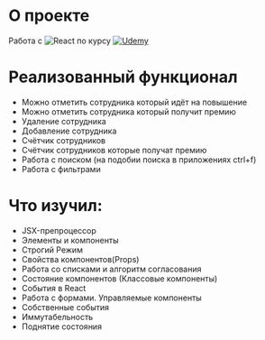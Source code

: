 # О проекте
Работа с 
![React](https://img.shields.io/badge/React-black?style=flat-square&logo=React)
по курсу 
[![Udemy](https://img.shields.io/badge/Udemy-black?style=flat-square&logo=Udemy)](https://www.udemy.com/course/javascript_full/)

# Реализованный функционал
- Можно отметить сотрудника который идёт на повышение
- Можно отметить сотрудника который получит премию
- Удаление сотрудника
- Добавление сотрудника
- Счётчик сотрудников
- Счётчик сотрудников которые получат премию
- Работа с поиском (на подобии поиска в приложениях ctrl+f)
- Работа с фильтрами

# Что изучил:
- JSX-препроцессор
- Элементы и компоненты
- Строгий Режим
- Свойства компонентов(Props)
- Работа со списками и алгоритм согласования
- Состояние компонентов (Классовые компоненты)
- События в React
- Работа с формами. Управляемые компоненты
- Собственные события
- Иммутабельность
- Поднятие состояния 
